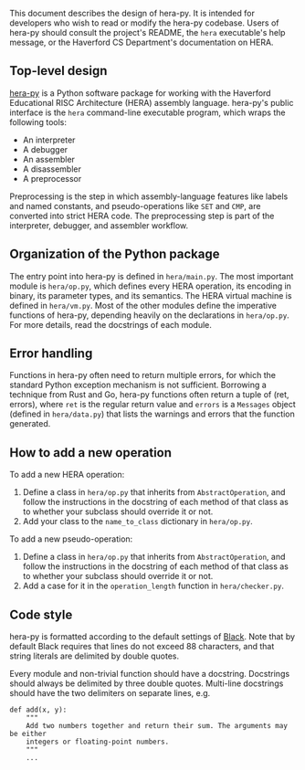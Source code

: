 This document describes the design of hera-py. It is intended for developers
who wish to read or modify the hera-py codebase. Users of hera-py should
consult the project's README, the `hera` executable's help message, or the
Haverford CS Department's documentation on HERA.

## Top-level design
[hera-py](https://pypi.org/project/hera-py/) is a Python software package for
working with the Haverford Educational RISC Architecture (HERA) assembly
language. hera-py's public interface is the `hera` command-line executable
program, which wraps the following tools:

- An interpreter
- A debugger
- An assembler
- A disassembler
- A preprocessor

Preprocessing is the step in which assembly-language features like labels and
named constants, and pseudo-operations like `SET` and `CMP`, are converted
into strict HERA code. The preprocessing step is part of the interpreter,
debugger, and assembler workflow.

## Organization of the Python package
The entry point into hera-py is defined in `hera/main.py`. The most important
module is `hera/op.py`, which defines every HERA operation, its encoding in
binary, its parameter types, and its semantics. The HERA virtual machine is
defined in `hera/vm.py`. Most of the other modules define the imperative
functions of hera-py, depending heavily on the declarations in `hera/op.py`.
For more details, read the docstrings of each module.

## Error handling
Functions in hera-py often need to return multiple errors, for which the
standard Python exception mechanism is not sufficient. Borrowing a technique
from Rust and Go, hera-py functions often return a tuple of (ret, errors),
where `ret` is the regular return value and `errors` is a `Messages` object
(defined in `hera/data.py`) that lists the warnings and errors that the
function generated.

## How to add a new operation
To add a new HERA operation:

1. Define a class in `hera/op.py` that inherits from `AbstractOperation`, and follow
   the instructions in the docstring of each method of that class as to whether your
   subclass should override it or not.
2. Add your class to the `name_to_class` dictionary in `hera/op.py`.

To add a new pseudo-operation:

1. Define a class in `hera/op.py` that inherits from `AbstractOperation`, and follow
   the instructions in the docstring of each method of that class as to whether your
   subclass should override it or not.
2. Add a case for it in the `operation_length` function in `hera/checker.py`.

## Code style
hera-py is formatted according to the default settings of
[Black](https://github.com/ambv/black). Note that by default Black requires
that lines do not exceed 88 characters, and that string literals are delimited
by double quotes.

Every module and non-trivial function should have a docstring. Docstrings
should always be delimited by three double quotes. Multi-line docstrings
should have the two delimiters on separate lines, e.g.

```
def add(x, y):
    """
    Add two numbers together and return their sum. The arguments may be either
    integers or floating-point numbers.
    """
    ...
```
